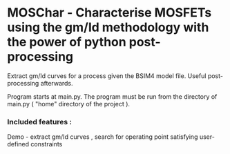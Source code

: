 # MOSChar - Characterise MOSFETs using the gm/Id methodology with the power of python post-processing
Extract gm/Id curves for a process given the BSIM4 model file. Useful post-processing afterwards.

Program starts at main.py. The program must be run from the directory of main.py ( "home" directory 
of the project ).

### Included features :

Demo - extract gm/Id curves , search for operating point satisfying user-defined constraints


